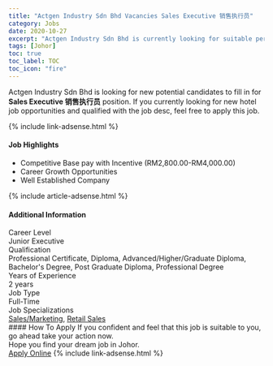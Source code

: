 ```yaml
---
title: "Actgen Industry Sdn Bhd Vacancies Sales Executive 销售执行员" 
category: Jobs 
date: 2020-10-27 
excerpt: "Actgen Industry Sdn Bhd is currently looking for suitable person to fill in the Sales Executive 销售执行员 which positioned at Johor" 
tags: [Johor] 
toc: true 
toc_label: TOC 
toc_icon: "fire" 
--- 
```


<p>Actgen Industry Sdn Bhd is looking for new potential candidates to fill in for <b>Sales Executive 销售执行员</b> position. If you currently looking for new hotel job opportunities and qualified with the job desc, feel free to apply this job.
</p>{% include link-adsense.html %} 
<div><div><h4>Job Highlights</h4></div><div><ul><li><div><div><div><div></div></div></div><div><span>Competitive Base pay with  Incentive (RM2,800.00-RM4,000.00)</span></div></div></li><li><div><div><div><div></div></div></div><div><span>Career Growth Opportunities</span></div></div></li><li><div><div><div><div></div></div></div><div><span>Well Established Company</span></div></div></li></ul></div></div> 
{% include article-adsense.html %} 
<div><div><h4>Additional Information</h4></div><div><div><div><div><div><div><div><span>Career Level</span></div><div><span>Junior Executive</span></div></div></div></div><div><div><div><div><span>Qualification</span></div><div><span>Professional Certificate, Diploma, Advanced/Higher/Graduate Diploma, Bachelor's Degree, Post Graduate Diploma, Professional Degree</span></div></div></div></div><div><div><div><div><span>Years of Experience</span></div><div><span>2 years</span></div></div></div></div><div><div><div><div><span>Job Type</span></div><div><span>Full-Time</span></div></div></div></div><div><div><div><div><span>Job Specializations</span></div><div><span><a href="/en/job-search/sales-marketing-jobs/">Sales/Marketing</a>, <a href="/en/job-search/retail-general-sales-jobs/">Retail Sales</a></span></div></div></div></div></div></div></div></div> 
#### How To Apply 
If you confident and feel that this job is suitable to you, go ahead take your action now. <br/> 
Hope you find your dream job in Johor. <br/> 
<a href="https://www.jobstreet.com.my/en/job/sales-executive-销售执行员-4403974?jobId=jobstreet-my-job-4403974" class="btn btn--info" target="_blank" rel="nofollow noopenner">Apply Online</a> 
{% include link-adsense.html %} 